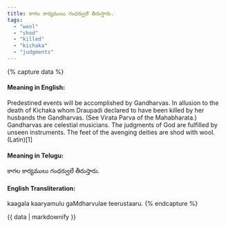 ```yaml
---
title: కాగల కార్యములు గంధర్వులే తీరుస్తారు.
tags:
  - "wool"
  - "shod"
  - "killed"
  - "kichaka"
  - "judgments"
---
```


{% capture data %}
#### Meaning in English:
Predestined events will be accomplished by Gandharvas.
In allusion to the death of Kichaka whom Draupadi declared to have been killed by her husbands the Gandharvas. (See Virata Parva of the Mahabharata.) Gandharvas are celestial musicians.
The judgments of God are fulfilled by unseen instruments.
The feet of the avenging deities are shod with wool. (Latin)[1]

#### Meaning in Telugu:
కాగల కార్యములు గంధర్వులే తీరుస్తారు.

#### English Transliteration:
kaagala kaaryamulu gaMdharvulae teerustaaru.
{% endcapture %}

{{ data | markdownify }}

